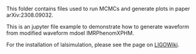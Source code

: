This folder contains files used to run MCMCs and generate plots in paper arXiv:2308.09032.

This is an jupyter file example to demonstrate how to generate waveform from modified waveform mdoel IMRPhenomXPHM.

For the installation of lalsimulation, please see the page on [LIGOWiki](https://wiki.ligo.org/Computing/LALSuiteInstall).   
